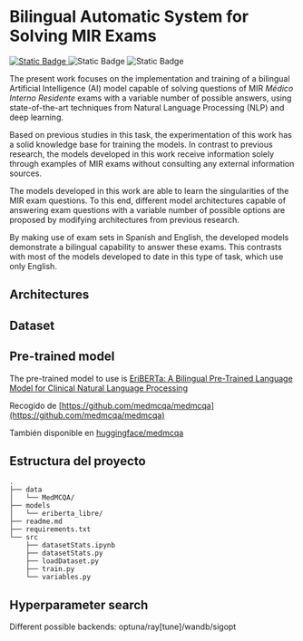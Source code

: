 # Bilingual Automatic System for Solving MIR Exams

[![Static Badge](https://img.shields.io/badge/%F0%9F%A4%97%20Huggingface-blue?style=for-the-badge)
](https://huggingface.co/) ![Static Badge](https://img.shields.io/badge/PyTorch-F1A77D?style=for-the-badge&logo=pytorch) ![Static Badge](https://img.shields.io/badge/WANDB-black?style=for-the-badge&logo=weightsandbiases)

The present work focuses on the implementation and training of a bilingual Artificial Intelligence (AI) model capable of solving questions of MIR *Médico Interno Residente* exams with a variable number of possible answers, using state-of-the-art techniques from Natural Language Processing (NLP) and deep learning.

Based on previous studies in this task, the experimentation of this work has a solid knowledge base for training the models. In contrast to previous research, the models developed in this work receive information solely through examples of MIR exams without consulting any external information sources.

The models developed in this work are able to learn the singularities of the MIR exam questions. To this end, different model architectures capable of answering exam questions with a variable number of possible options are proposed by modifying architectures from previous research. 

By making use of exam sets in Spanish and English, the developed models demonstrate a bilingual capability to answer these exams. This contrasts with most of the models developed to date in this type of task, which use only English.

## Architectures

## Dataset

## Pre-trained model

The pre-trained model to use is [EriBERTa: A Bilingual Pre-Trained Language Model for Clinical Natural Language Processing
](https://arxiv.org/abs/2306.07373)

Recogido de [https://github.com/medmcqa/medmcqa](https://github.com/medmcqa/medmcqa)

También disponible en [huggingface/medmcqa](https://huggingface.co/datasets/medmcqa)

## Estructura del proyecto

```
.
├── data
│   └── MedMCQA/
├── models
│   └── eriberta_libre/
├── readme.md
├── requirements.txt
└── src
    ├── datasetStats.ipynb
    ├── datasetStats.py
    ├── loadDataset.py
    ├── train.py
    └── variables.py
```

## Hyperparameter search

Different possible backends: optuna/ray[tune]/wandb/sigopt